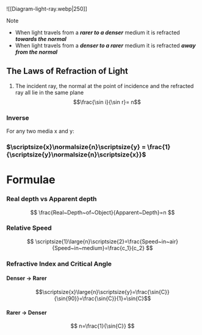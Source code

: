 ![[Diagram-light-ray.webp|250]]

> [!NOTE] 
> - When light travels from a ***rarer to a denser*** medium it is refracted ***towards the normal***
> - When light travels from a ***denser to a rarer*** medium it is refracted ***away from the normal***

## The Laws of Refraction of Light
 1. The incident ray, the normal at the point of incidence and the refracted ray all lie in the same plane
 $$\frac{\sin i}{\sin r}= n$$
### Inverse
For any two media x and y:
### $\scriptsize{x}\normalsize{n}\scriptsize{y} = \frac{1}{\scriptsize{y}\normalsize{n}\scriptsize{x}}$

# Formulae
### Real depth vs Apparent depth
$$
\frac{Real~Depth~of~Object}{Apparent~Depth}=n
$$
### Relative Speed
$$
\scriptsize{1}\large{n}\scriptsize{2}=\frac{Speed~in~air}{Speed~in~medium}=\frac{c_1}{c_2}
$$
### Refractive Index and Critical Angle
#### Denser -> Rarer
$$\scriptsize{x}\large{n}\scriptsize{y}=\frac{\sin{C}}{\sin{90}}=\frac{\sin{C}}{1}=\sin{C}$$
#### Rarer -> Denser
$$
n=\frac{1}{\sin{C}}
$$
